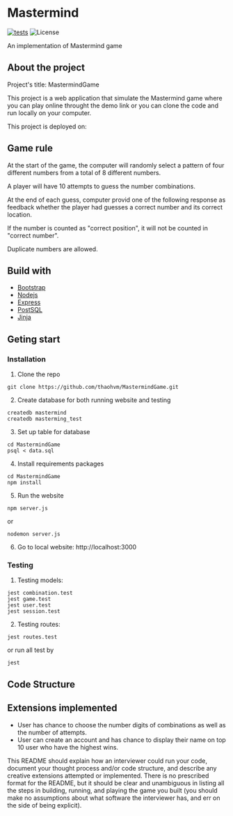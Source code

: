 # Mastermind

[![tests](https://github.com/thaohvm/MastermindGame/actions/workflows/node.js.yml/badge.svg)](https://github.com/thaohvm/MastermindGame/actions/workflows/node.js.yml)
![License](https://img.shields.io/github/license/thaohvm/MastermindGame)

An implementation of Mastermind game

## About the project

Project's title: MastermindGame

This project is a web application that simulate the Mastermind game where you can play online throught the demo link or you can clone the code and run locally on your computer.

This project is deployed on:

## Game rule

At the start of the game, the computer will randomly select a pattern of four different numbers from a total of 8 different numbers.

A player will have 10 attempts to guess the number combinations.

At the end of each guess, computer provid one of the following response as feedback whether the player had guesses a correct number and its correct location.

If the number is counted as "correct position", it will not be counted in "correct number".

Duplicate numbers are allowed.

## Build with

* [Bootstrap](https://getbootstrap.com)
* [Nodejs](https://nodejs.dev)
* [Express](https://expressjs.com/en/5x/api.html)
* [PostSQL](https://www.postgresql.org/)
* [Jinja](https://jinja2docs.readthedocs.io/en/stable/)

## Geting start
### Installation
1. Clone the repo
```
git clone https://github.com/thaohvm/MastermindGame.git
```
2. Create database for both running website and testing
```
createdb mastermind
createdb masterming_test
```
3. Set up table for database
```
cd MastermindGame
psql < data.sql
```
4. Install requirements packages
```
cd MastermindGame
npm install
```
5. Run the website
```
npm server.js
```
or
```
nodemon server.js
```
6. Go to local website: http://localhost:3000

### Testing
1. Testing models:
```
jest combination.test
jest game.test
jest user.test
jest session.test
```
2. Testing routes:
```
jest routes.test
```

or run all test by

```
jest
```

## Code Structure



## Extensions implemented

- User has chance to choose the number digits of combinations as well as the number of attempts.
- User can create an account and has chance to display their name on top 10 user who have the highest wins.

This README should explain how an interviewer could run your code, document your thought process and/or code structure, and describe any creative extensions attempted or implemented. There is no prescribed format for the README, but it should be clear and unambiguous in listing all the steps in building, running, and playing the game you built (you should make no assumptions about what software the interviewer has, and err on the side of being explicit).
